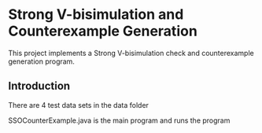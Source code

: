 # Strong V-bisimulation and Counterexample Generation
This project implements a Strong V-bisimulation check and counterexample generation program.

## Introduction
There are 4 test data sets in the data folder

SSOCounterExample.java is the main program and runs the program
